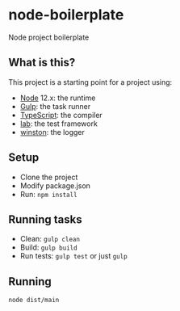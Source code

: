 # node-boilerplate
Node project boilerplate

## What is this?

This project is a starting point for a project using:

- [Node](https://nodejs.org/) 12.x: the runtime
- [Gulp](https://gulpjs.com/): the task runner
- [TypeScript](https://www.typescriptlang.org/): the compiler
- [lab](https://github.com/hapijs/lab): the test framework
- [winston](https://github.com/winstonjs/winston): the logger

## Setup

- Clone the project
- Modify package.json
- Run: ```npm install```

## Running tasks

- Clean: ```gulp clean```
- Build: ```gulp build```
- Run tests: ```gulp test``` or just ```gulp```

## Running

```node dist/main```

